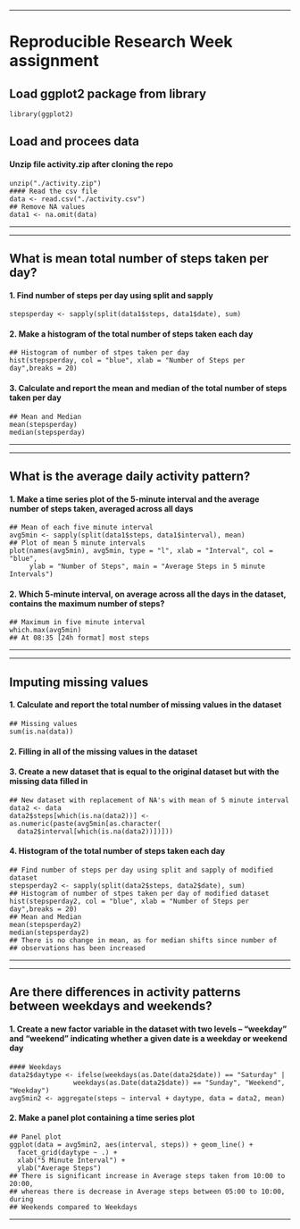 ----

# Reproducible Research Week assignment

## Load ggplot2 package from library
```{r}
library(ggplot2)
```

## Load and procees data
#### Unzip file activity.zip after cloning the repo
```{r}
unzip("./activity.zip")
#### Read the csv file 
data <- read.csv("./activity.csv")
## Remove NA values
data1 <- na.omit(data)
```

----



----

## What is mean total number of steps taken per day?
#### 1. Find number of steps per day using split and sapply
```{r}
stepsperday <- sapply(split(data1$steps, data1$date), sum)
```


#### 2. Make a histogram of the total number of steps taken each day
```{r}
## Histogram of number of stpes taken per day
hist(stepsperday, col = "blue", xlab = "Number of Steps per day",breaks = 20)
```


#### 3. Calculate and report the mean and median of the total number of steps taken per day
```{r}
## Mean and Median
mean(stepsperday)
median(stepsperday)
```
-----


-----

## What is the average daily activity pattern?
#### 1. Make a time series plot of the 5-minute interval and the average number of steps taken, averaged across all days
```{r}
## Mean of each five minute interval
avg5min <- sapply(split(data1$steps, data1$interval), mean)
## Plot of mean 5 minute intervals
plot(names(avg5min), avg5min, type = "l", xlab = "Interval", col = "blue",
     ylab = "Number of Steps", main = "Average Steps in 5 minute Intervals")
```

#### 2. Which 5-minute interval, on average across all the days in the dataset, contains the maximum number of steps?
```{r}
## Maximum in five minute interval
which.max(avg5min)
## At 08:35 [24h format] most steps
```

----

----

## Imputing missing values

#### 1. Calculate and report the total number of missing values in the dataset
```{r}
## Missing values
sum(is.na(data))
```

#### 2. Filling in all of the missing values in the dataset
#### 3. Create a new dataset that is equal to the original dataset but with the missing data filled in
```{r}
## New dataset with replacement of NA's with mean of 5 minute interval
data2 <- data
data2$steps[which(is.na(data2))] <- as.numeric(paste(avg5min[as.character(
  data2$interval[which(is.na(data2))])]))
```

#### 4. Histogram of the total number of steps taken each day
```{r}
## Find number of steps per day using split and sapply of modified dataset
stepsperday2 <- sapply(split(data2$steps, data2$date), sum)
## Histogram of number of stpes taken per day of modified dataset
hist(stepsperday2, col = "blue", xlab = "Number of Steps per day",breaks = 20)
## Mean and Median
mean(stepsperday2)
median(stepsperday2)
## There is no change in mean, as for median shifts since number of
## observations has been increased
```

----

----

## Are there differences in activity patterns between weekdays and weekends?
#### 1. Create a new factor variable in the dataset with two levels – “weekday” and “weekend” indicating whether a given date is a weekday or weekend day
```{r}
#### Weekdays
data2$daytype <- ifelse(weekdays(as.Date(data2$date)) == "Saturday" | 
                weekdays(as.Date(data2$date)) == "Sunday", "Weekend", "Weekday")
avg5min2 <- aggregate(steps ~ interval + daytype, data = data2, mean)

```

#### 2. Make a panel plot containing a time series plot
```{r}
## Panel plot
ggplot(data = avg5min2, aes(interval, steps)) + geom_line() +
  facet_grid(daytype ~ .) +
  xlab("5 Minute Interval") +
  ylab("Average Steps")
## There is significant increase in Average steps taken from 10:00 to 20:00,
## whereas there is decrease in Average steps between 05:00 to 10:00, during
## Weekends compared to Weekdays
```

----